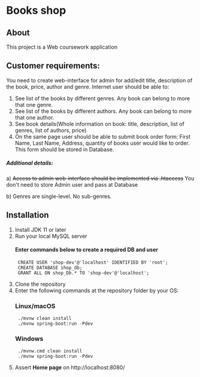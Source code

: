 # Books shop 
## About
This project is a Web coursework application

## Customer requirements:
   You need to create web-interface for admin for add/edit title, description of the book, price, author and genre.
   Internet user should be able to:
   1) See list of the books by different genres. Any book can belong to more that one genre.
   2) See list of the books by different authors. Any book can belong to more that one author.
   3) See book details(Whole information on book: title, description, list of genres, list of authors, price)
   4) On the same page user should be able to submit book order form: First Name, Last Name, Address, quantity of books user would like to order. This form should be stored in Database.
   
##### Additional details:
   a) ~~Access to admin web-interface should be implemented via .htaccess~~ You don't need to store Admin user and pass at Database
    
   b) Genres are single-level. No sub-genres.


## Installation
1. Install JDK 11 or later
2. Run your local MySQL server
    #### Enter commands below to create a required DB and user
        CREATE USER 'shop-dev'@'localhost' IDENTIFIED BY 'root';
        CREATE DATABASE shop_db;
        GRANT ALL ON shop_Db.* TO 'shop-dev'@'localhost';
3. Clone the repository
4. Enter the following commands at the repository folder by your OS:
    ### Linux/macOS
        ./mvnw clean install
        ./mvnw spring-boot:run -Pdev
    ### Windows 
        ./mvnw.cmd clean install
        ./mvnw spring-boot:run -Pdev
4. Assert **Home page** on http://localhost:8080/